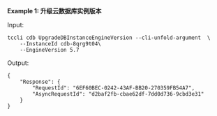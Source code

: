 **Example 1: 升级云数据库实例版本**



Input: 

```
tccli cdb UpgradeDBInstanceEngineVersion --cli-unfold-argument  \
    --InstanceId cdb-8qrg9t04\
    --EngineVersion 5.7
```

Output: 
```
{
    "Response": {
        "RequestId": "6EF60BEC-0242-43AF-BB20-270359FB54A7",
        "AsyncRequestId": "d2baf2fb-cbae62df-7dd0d736-9cbd3e31"
    }
}
```

